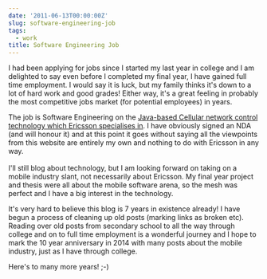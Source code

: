 ```yaml
---
date: '2011-06-13T00:00:00Z'
slug: software-engineering-job
tags:
  - work
title: Software Engineering Job
---
```


I had been applying for jobs since I started my last year in college and I am
delighted to say even before I completed my final year, I have gained full time
employment. I would say it is luck, but my family thinks it's down to a lot of
hard work and good grades! Either way, it's a great feeling in probably the most
competitive jobs market (for potential employees) in years.

The job is Software Engineering on the [Java-based Cellular network control
technology which Ericsson specialises in][OSSRC]. I have obviously signed an NDA
(and will honour it) and at this point it goes without saying all the viewpoints
from this website are entirely my own and nothing to do with Ericsson in any
way.<br /><br />I'll still blog about technology, but I am looking forward on
taking on a mobile industry slant, not necessarily about Ericsson. My final year
project and thesis were all about the mobile software arena, so the mesh was
perfect and I have a big interest in the technology.

It's very hard to believe this blog is 7 years in existence already! I have
begun a process of cleaning up old posts (marking links as broken etc). Reading
over old posts from secondary school to all the way through college and on to
full time employment is a wonderful journey and I hope to mark the 10 year
anniversary in 2014 with many posts about the mobile industry, just as I have
through college.

Here's to many more years! ;-)

[OSSRC]:
  http://www.ericsson.com/hr/services/competence/course_umts/LZU-108_6863_en.pdf
